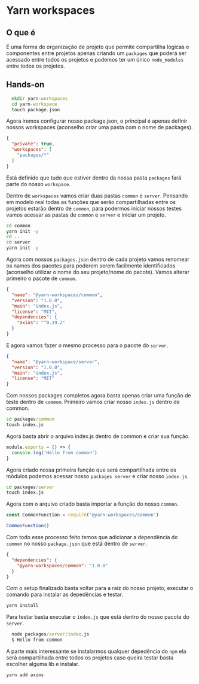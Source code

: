 # Yarn workspaces

## O que é

É uma forma de organização de projeto que permite compartilha lógicas e componentes entre projetos apenas criando um `packages` que poderá ser acessado entre todos os projetos e podemos ter um único `node_modules` entre todos os projetos.

## Hands-on

```cmd
  mkdir yarn-workspaces
  cd yarn-workspace
  touch package.json
```

Agora iremos configurar nosso package.json, o principal é apenas definir nossos workspaces (aconselho criar uma pasta com o nome de packages).

```json
{
  "private": true,
  "workspaces": [
    "packages/*"
  ]
}
```

Está definido que tudo que estiver dentro da nossa pasta `packages` fará parte do nosso `workspace`.

Dentro de `workspaces` vamos criar duas pastas `common` e `server`. Pensando em modelo real todas as funções que serão compartilhadas entre os projetos estarão dentro de `common`, para podermos iniciar nossos testes vamos acessar as pastas de `common` e `server` e iniciar um projeto.

```cmd
cd common
yarn init -y
cd ..
cd server
yarn init -y
```

Agora com nossos `packages.json` dentro de cada projeto vamos renomear os names dos pacotes para poderem serem facilmente identificados (aconselho utilizar o nome do seu projeto/nome do pacote). Vamos alterar primeiro o pacote de `commom`.


```json
{
  "name": "@yarn-workspaces/common",
  "version": "1.0.0",
  "main": "index.js",
  "license": "MIT",
  "dependencies": {
    "axios": "^0.19.2"
  }
}
```

E agora vamos fazer o mesmo processo para o pacote do `server`.

```json
{
  "name": "@yarn-workspace/server",
  "version": "1.0.0",
  "main": "index.js",
  "license": "MIT"
}
```

Com nossos packages completos agora basta apenas criar uma função de teste dentro de `commom`. Primeiro vamos criar nosso `index.js` dentro de common.

```cmd
cd packages/common
touch index.js
```

Agora basta abrir o arquivo index.js dentro de common e criar sua função.

```js
module.exports = () => {
  console.log('Hello from common')
}
```

Agora criado nossa primeira função que será compartilhada entre os módulos podemos acessar nosso `packages server` e criar nosso `index.js`.

```cmd
cd packages/server
touch index.js
```

Agora com o arquivo criado basta importar a função do nosso `common`.

```js
const CommonFunction = require('@yarn-workspaces/common')

CommonFunction()
```

Com todo esse processo feito temos que adicionar a dependência do `common` no nosso `package.json` que está dentro de `server`.

```json
{
  "dependencies": {
    "@yarn-workspaces/common": "1.0.0"
  }
}
```

Com o setup finalizado basta voltar para a raiz do nosso projeto, executar o comando para instalar as depedências e testar.

```cmd
yarn install
```

Para testar basta executar o `index.js` que está dentro do nosso pacote do `server`.

```cmd
  node packages/server/index.js
  $ Hello from common
```

A parte mais interessante se instalarmos qualquer depedência do `npm` ela será compartilhada entre todos os projetos caso queira testar basta escolher alguma lib e instalar.

```cmd
yarn add axios
```
